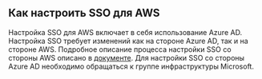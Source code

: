 ## Как настроить SSO для AWS

Настройка SSO для AWS включает в себя использование Azure AD.
Настройка SSO требует изменений как на стороне Azure AD, так и на стороне AWS.
Подробное описание процесса настройки SSO со стороны AWS описано в
[документе](https://wiki.yandex-team.ru/users/kaganovich1/nastrojjka-sso-dlja-aws/).
Для настройки SSO со стороны Azure AD необходимо обращаться к группе инфраструктуры Microsoft.
